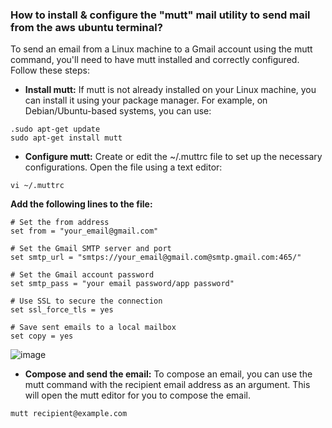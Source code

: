 ### How to install & configure the "mutt" mail utility to send mail from the aws ubuntu terminal?

To send an email from a Linux machine to a Gmail account using the mutt command, you'll need to have mutt installed and correctly configured. Follow these steps:

- **Install mutt:** If mutt is not already installed on your Linux machine, you can install it using your package manager. For example, on Debian/Ubuntu-based systems, you can use:
 ```
.sudo apt-get update
sudo apt-get install mutt
```
- **Configure mutt:** Create or edit the ~/.muttrc file to set up the necessary configurations. Open the file using a text editor:
 ```
vi ~/.muttrc

```
**Add the following lines to the file:**
```
# Set the from address
set from = "your_email@gmail.com"

# Set the Gmail SMTP server and port
set smtp_url = "smtps://your_email@gmail.com@smtp.gmail.com:465/"

# Set the Gmail account password
set smtp_pass = "your email password/app password"

# Use SSL to secure the connection
set ssl_force_tls = yes

# Save sent emails to a local mailbox
set copy = yes
```

![image](https://github.com/sakshirathoree/BashBlaze-7-Days-of-Bash-Scripting-Challenge/assets/67737704/386a03e5-1671-4154-9fe2-de1029280785)

- **Compose and send the email:** To compose an email, you can use the mutt command with the recipient email address as an argument. This will open the mutt editor for you to compose the email.

 ```
mutt recipient@example.com

```
